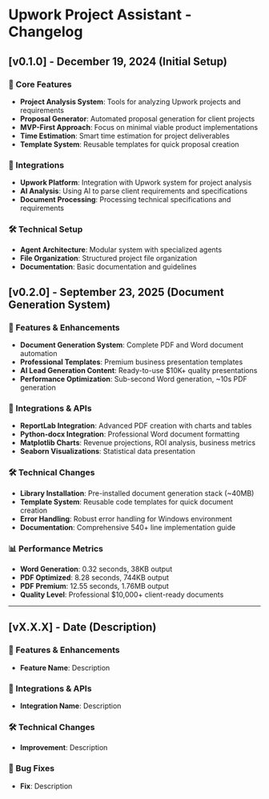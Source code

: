 # Upwork Project Assistant - Changelog

## [v0.1.0] - December 19, 2024 (Initial Setup)

### 🎯 Core Features
- **Project Analysis System**: Tools for analyzing Upwork projects and requirements
- **Proposal Generator**: Automated proposal generation for client projects
- **MVP-First Approach**: Focus on minimal viable product implementations
- **Time Estimation**: Smart time estimation for project deliverables
- **Template System**: Reusable templates for quick proposal creation

### 🔗 Integrations
- **Upwork Platform**: Integration with Upwork system for project analysis
- **AI Analysis**: Using AI to parse client requirements and specifications
- **Document Processing**: Processing technical specifications and requirements

### 🛠️ Technical Setup
- **Agent Architecture**: Modular system with specialized agents
- **File Organization**: Structured project file organization
- **Documentation**: Basic documentation and guidelines

## [v0.2.0] - September 23, 2025 (Document Generation System)

### 🎯 Features & Enhancements
- **Document Generation System**: Complete PDF and Word document automation
- **Professional Templates**: Premium business presentation templates
- **AI Lead Generation Content**: Ready-to-use $10K+ quality presentations
- **Performance Optimization**: Sub-second Word generation, ~10s PDF generation

### 🔗 Integrations & APIs
- **ReportLab Integration**: Advanced PDF creation with charts and tables
- **Python-docx Integration**: Professional Word document formatting
- **Matplotlib Charts**: Revenue projections, ROI analysis, business metrics
- **Seaborn Visualizations**: Statistical data presentation

### 🛠️ Technical Changes
- **Library Installation**: Pre-installed document generation stack (~40MB)
- **Template System**: Reusable code templates for quick document creation
- **Error Handling**: Robust error handling for Windows environment
- **Documentation**: Comprehensive 540+ line implementation guide

### 📊 Performance Metrics
- **Word Generation**: 0.32 seconds, 38KB output
- **PDF Optimized**: 8.28 seconds, 744KB output
- **PDF Premium**: 12.55 seconds, 1.76MB output
- **Quality Level**: Professional $10,000+ client-ready documents

---

<!-- Template for future releases -->

## [vX.X.X] - Date (Description)

### 🎯 Features & Enhancements
- **Feature Name**: Description

### 🔗 Integrations & APIs
- **Integration Name**: Description

### 🛠️ Technical Changes
- **Improvement**: Description

### 🔧 Bug Fixes
- **Fix**: Description